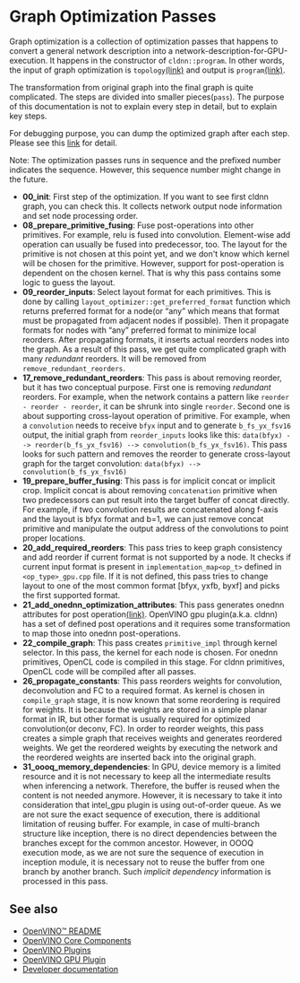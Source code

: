 # Graph Optimization Passes

Graph optimization is a collection of optimization passes that happens to convert a general network description into a network-description-for-GPU-execution. It happens in the constructor of `cldnn::program`. In other words, the input of graph optimization is `topology`[(link)](https://github.com/openvinotoolkit/openvino/wiki/Basic-data-structures-of-gpu-graph-and-overall-flow#topology) and output is `program`[(link)](https://github.com/openvinotoolkit/openvino/wiki/Basic-data-structures-of-gpu-graph-and-overall-flow#program-impl--).

The transformation from original graph into the final graph is quite complicated. The steps are divided into smaller pieces(`pass`). The purpose of this documentation is not to explain every step in detail, but to explain key steps.

For debugging purpose, you can dump the optimized graph after each step. Please see this [link](https://github.com/openvinotoolkit/openvino/wiki/GPUPluginDebugUtils#graph-dumps) for detail.

Note: The optimization passes runs in sequence and the prefixed number indicates the sequence. However, this sequence number might change in the future.

* **00_init**: First step of the optimization. If you want to see first cldnn graph, you can check this. It collects network output node information and set node processing order.
* **08_prepare_primitive_fusing**: Fuse post-operations into other primitives. For example, relu is fused into convolution. Element-wise add operation can usually be fused into predecessor, too. The layout for the primitive is not chosen at this point yet, and we don't know which kernel will be chosen for the primitive. However, support for post-operation is dependent on the chosen kernel. That is why this pass contains some logic to guess the layout.
* **09_reorder_inputs**: Select layout format for each primitives. This is done by calling `layout_optimizer::get_preferred_format` function which returns preferred format for a node(or “any” which means that format must be propagated from adjacent nodes if possible). Then it propagate formats for nodes with “any” preferred format to minimize local reorders. After propagating formats, it inserts actual reorders nodes into the graph. As a result of this pass, we get quite complicated graph with many _redundant_ reorders. It will be removed from `remove_redundant_reorders`.
* **17_remove_redundant_reorders**: This pass is about removing reorder, but it has two conceptual purpose. First one is removing _redundant_ reorders. For example, when the network contains a pattern like `reorder - reorder - reorder`, it can be shrunk into single `reorder`. Second one is about supporting cross-layout operation of primitive. For example, when a `convolution` needs to receive `bfyx` input and to generate `b_fs_yx_fsv16` output, the initial graph from `reorder_inputs` looks like this: `data(bfyx) --> reorder(b_fs_yx_fsv16) --> convolution(b_fs_yx_fsv16)`. This pass looks for such pattern and removes the reorder to generate cross-layout graph for the target convolution: `data(bfyx) --> convolution(b_fs_yx_fsv16)`
* **19_prepare_buffer_fusing**: This pass is for implicit concat or implicit crop. Implicit concat is about removing `concatenation` primitive when two predecessors can put result into the target buffer of concat directly. For example, if two convolution results are concatenated along f-axis and the layout is bfyx format and b=1, we can just remove concat primitive and manipulate the output address of the convolutions to point proper locations.
* **20_add_required_reorders**: This pass tries to keep graph consistency and add reorder if current format is not supported by a node. It checks if current input format is present in `implementation_map<op_t>`  defined in `<op_type>_gpu.cpp` file. If it is not defined, this pass tries to change layout to one of the most common format [bfyx, yxfb, byxf] and picks the first supported format.
* **21_add_onednn_optimization_attributes**: This pass generates onednn attributes for post operation[(link)](https://oneapi-src.github.io/oneDNN/dev_guide_convolution.html#post-ops-and-attributes). OpenVINO gpu plugin(a.k.a. cldnn) has a set of defined post operations and it requires some transformation to map those into onednn post-operations.
* **22_compile_graph**: This pass creates `primitive_impl` through kernel selector. In this pass, the kernel for each node is chosen. For onednn primitives, OpenCL code is compiled in this stage. For cldnn primitives, OpenCL code will be compiled after all passes.
* **26_propagate_constants**: This pass reorders weights for convolution, deconvolution and FC to a required format. As kernel is chosen in `compile_graph` stage, it is now known that some reordering is required for weights. It is because the weights are stored in a simple planar format in IR, but other format is usually required for optimized convolution(or deconv, FC). In order to reorder weights, this pass creates a simple graph that receives weights and generates reordered weights. We get the reordered weights by executing the network and the reordered weights are inserted back into the original graph.
* **31_oooq_memory_dependencies**: In GPU, device memory is a limited resource and it is not necessary to keep all the intermediate results when inferencing a network. Therefore, the buffer is reused when the content is not needed anymore. However, it is necessary to take it into consideration that intel_gpu plugin is using out-of-order queue. As we are not sure the exact sequence of execution, there is additional limitation of reusing buffer. For example, in case of multi-branch structure like inception, there is no direct dependencies between the branches except for the common ancestor. However, in OOOQ execution mode, as we are not sure the sequence of execution in inception module, it is necessary not to reuse the buffer from one branch by another branch. Such _implicit dependency_ information is processed in this pass.

## See also
 * [OpenVINO™ README](../../../../README.md)
 * [OpenVINO Core Components](../../../README.md)
 * [OpenVINO Plugins](../../README.md)
 * [OpenVINO GPU Plugin](../README.md)
 * [Developer documentation](../../../../docs/dev/index.md)